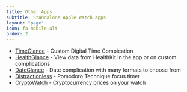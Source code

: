 ```yaml
---
title: Other Apps
subtitle: Standalone Apple Watch apps
layout: "page"
icon: fa-mobile-alt
order: 2
---
```


* [TimeGlance](https://apps.apple.com/us/app/id1531068181) - Custom Digital Time Compication
* [HealthGlance](https://apps.apple.com/us/app/id1533598189) - View data from HealthKit in the app or on custom complications
* [DateGlance](https://apps.apple.com/us/app/id1534902360) - Date complication with many formats to choose from
* [Distractionless](https://apps.apple.com/us/app/distractionless/id1517625282) - Pomodoro Technique focus timer
* [CryptoWatch](https://apps.apple.com/us/app/id1535080893) - Cryptocurrency prices on your watch